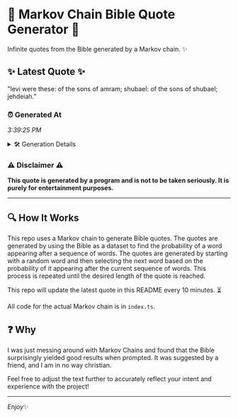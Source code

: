 # 📖 Markov Chain Bible Quote Generator 📖

Infinite quotes from the Bible generated by a Markov chain. ✨

## ✨ Latest Quote ✨
"levi were these: of the sons of amram; shubael: of the sons of shubael; jehdeiah."

### ⏰ Generated At
*3:39:25 PM*

<details>
    <summary>🛠️ Generation Details</summary>
    <p>
        <strong>🌱 Seed:</strong> levi<br>
        <strong>🔄 Iterations:</strong> 14<br>
        <strong>📜 Context History:</strong><br>[ levi ]: were<br>[ levi, were ]: these:<br>[ levi, were, these: ]: of<br>[ levi, were, these:, of ]: the<br>[ levi, were, these:, of, the ]: sons<br>[ levi, were, these:, of, the, sons ]: of<br>[ were, these:, of, the, sons, of ]: amram;<br>[ these:, of, the, sons, of, amram; ]: shubael:<br>[ of, the, sons, of, amram;, shubael: ]: of<br>[ the, sons, of, amram;, shubael:, of ]: the<br>[ sons, of, amram;, shubael:, of, the ]: sons<br>[ of, amram;, shubael:, of, the, sons ]: of<br>[ amram;, shubael:, of, the, sons, of ]: shubael;<br>[ shubael:, of, the, sons, of, shubael; ]: jehdeiah.<br>
    </p>
</details>

### ⚠️ Disclaimer ⚠️
**This quote is generated by a program and is not to be taken seriously. It is purely for entertainment purposes.**

---

## 🔍 How It Works

This repo uses a Markov chain to generate Bible quotes. The quotes are generated by using the Bible as a dataset to find the probability of a word appearing after a sequence of words. The quotes are generated by starting with a random word and then selecting the next word based on the probability of it appearing after the current sequence of words. This process is repeated until the desired length of the quote is reached.

This repo will update the latest quote in this README every 10 minutes. ⏳

All code for the actual Markov chain is in `index.ts`.

## ❓ Why

I was just messing around with Markov Chains and found that the Bible surprisingly yielded good results when prompted. 
It was suggested by a friend, and I am in no way christian.

Feel free to adjust the text further to accurately reflect your intent and experience with the project!

---

*Enjoy*✨
